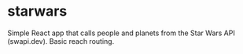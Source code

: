 # starwars

Simple React app that calls people and planets from the Star Wars API (swapi.dev). Basic reach routing.
